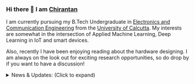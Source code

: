 <!--

- 🔭 I’m currently working on ...
- 🌱 I’m currently learning ...
- 👯 I’m looking to collaborate on ...
- 🤔 I’m looking for help with ...
- 💬 Ask me about ...
- 📫 How to reach me: ...
- 😄 Pronouns: ...
- ⚡ Fun fact: ...
-->
### Hi there 👋 I am [Chirantan](https://chirantanganguly.github.io/Chirantan-Ganguly/) 


I am currently pursuing my B.Tech Undergraduate in [Electronics and Communication Engineering](https://www.caluniv.ac.in/academic/rpe.html) from the [University of Calcutta](https://www.caluniv.ac.in/). My interests are somewhat in the intersection of Applied Machine Learning, Deep Learning in IoT and smart devices. 

Also, recently I have been enjoying reading about the hardware designing. I am always on the look out for exciting research opportunities, so do drop by if you want to have a discussion!



<details>
<summary>News & Updates: (Click to expand)</summary>

<p>
  <div style="width:100%;overflow-y:scroll; height:230px;">
    <ul id="news">
      <li>So empty, much wow :dog:</li>
    </ul>
  </div>
</p>
      
</details>
  
